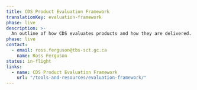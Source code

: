 ```yaml
---
title: CDS Product Evaluation Framework
translationKey: evaluation-framework
phase: live
description: >-
  An outline of how CDS evaluates products and how they are delivered.
phase: live
contact:
  - email: ross.ferguson@tbs-sct.gc.ca
    name: Ross Ferguson
status: in-flight
links:
  - name: CDS Product Evaluation Framework
    url: "/tools-and-resources/evaluation-framework/"
---
```

